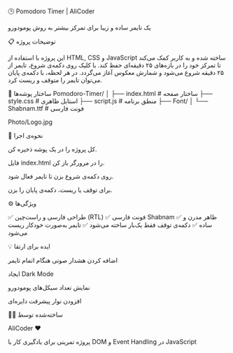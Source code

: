 🕒 Pomodoro Timer | AliCoder

یک تایمر ساده و زیبا برای تمرکز بیشتر به روش پومودورو

📋 توضیحات پروژه

این پروژه با استفاده از HTML, CSS و JavaScript ساخته شده و به کاربر کمک می‌کند تا تمرکز خود را در بازه‌های ۲۵ دقیقه‌ای حفظ کند.
با کلیک روی دکمه‌ی شروع، تایمر از ۲۵ دقیقه شروع می‌شود و شمارش معکوس آغاز می‌گردد.
در هر لحظه، با دکمه‌ی پایان می‌توان تایمر را متوقف و ریست کرد.

🧱 ساختار پوشه‌ها
Pomodoro-Timer/
│
├── index.html          # ساختار صفحه
├── style.css           # استایل ظاهری
├── script.js           # منطق برنامه
├── Font/
│   └── Shabnam.ttf     # فونت فارسی

Photo/Logo.jpg

🚀 نحوه‌ی اجرا

کل پروژه را در یک پوشه ذخیره کن.

فایل index.html را در مرورگر باز کن.

روی دکمه‌ی شروع بزن تا تایمر فعال شود.

برای توقف یا ریست، دکمه‌ی پایان را بزن.

⚙️ ویژگی‌ها

✅ طراحی فارسی و راست‌چین (RTL)
✅ فونت فارسی Shabnam
✅ ظاهر مدرن و ساده
✅ دکمه‌ی توقف فقط یک‌بار ساخته می‌شود
✅ تایمر به‌صورت خودکار ریست می‌شود

💡 ایده برای ارتقا

اضافه کردن هشدار صوتی هنگام اتمام تایمر

ایجاد Dark Mode

نمایش تعداد سیکل‌های پومودورو

افزودن نوار پیشرفت دایره‌ای

👨‍💻 ساخته‌شده توسط

AliCoder ❤️

پروژه تمرینی برای یادگیری کار با DOM و Event Handling در JavaScript